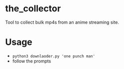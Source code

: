 # the_collector
Tool to collect bulk mp4s from an anime streaming site.

# Usage
- `python3 downlaoder.py 'one punch man'`
- follow the prompts
